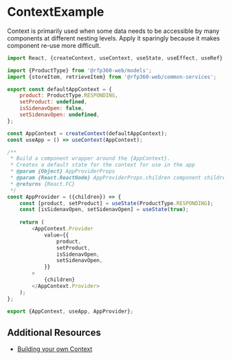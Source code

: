 # ContextExample

Context is primarily used when some data needs to be accessible by many components at different nesting levels. 
Apply it sparingly because it makes component re-use more difficult.

````javascript
import React, {createContext, useContext, useState, useEffect, useRef} from 'react';

import {ProductType} from '@rfp360-web/models';
import {storeItem, retrieveItem} from '@rfp360-web/common-services';

export const defaultAppContext = {
    product: ProductType.RESPONDING,
    setProduct: undefined,
    isSidenavOpen: false,
    setSidenavOpen: undefined,
};

const AppContext = createContext(defaultAppContext);
const useApp = () => useContext(AppContext);

/**
 * Build a component wrapper around the {AppContext}.
 * Creates a default state for the context for use in the app
 * @param {Object} AppProviderProps
 * @param {React.ReactNode} AppProviderProps.children component children to wrap with the app context
 * @returns {React.FC}
 */
const AppProvider = ({children}) => {
    const [product, setProduct] = useState(ProductType.RESPONDING);
    const [isSidenavOpen, setSidenavOpen] = useState(true);
    
    return (
        <AppContext.Provider
            value={{
                product,
                setProduct,
                isSidenavOpen,
                setSidenavOpen,
            }}
        >
            {children}
        </AppContext.Provider>
    );
};

export {AppContext, useApp, AppProvider};
````

## Additional Resources
* [Building your own Context](https://reactjs.org/docs/context.html)
